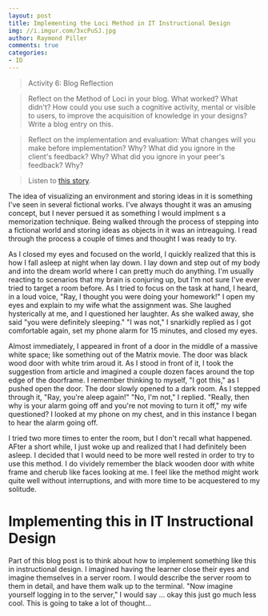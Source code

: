 ```yaml
---
layout: post
title: Implementing the Loci Method in IT Instructional Design
img: //i.imgur.com/3xcPuSJ.jpg
author: Raymond Piller
comments: true
categories:
- ID
---
```


> Activity 6: Blog Reflection

> Reflect on the Method of Loci in your blog.
> What worked?
> What didn't?
> How could you use such a cognitive activity, mental or visible to users, to improve the acquisition of knowledge in your designs?
> Write a blog entry on this. 

> Reflect on the implementation and evaluation: What changes will you make before implementation?
> Why?
> What did you ignore in the client's feedback?
> Why?
> What did you ignore in your peer's feedback?
> Why?

> Listen to [this story](http://www.npr.org/templates/story/story.php?storyId=17570326).

The idea of visualizing an environment and storing ideas in it is something I've seen in several fictional works.
I've always thought it was an amusing concept, but I never persued it as something I would implment s a memorization technique.
Being walked through the process of stepping into a fictional world and storing ideas as objects in it was an intreaguing.
I read through the process a couple of times and thought I was ready to try.

As I closed my eyes and focused on the world, I quickly realized that this is how I fall asleep at night when lay down.
I lay down and step out of my body and into the dream world where I can pretty much do anything.
I'm usually reacting to scenarios that my brain is conjuring up, but I'm not sure I've ever tried to target a room before.
As I tried to focus on the task at hand, I heard, in a loud voice, "Ray, I thought you were doing your homework!"
I open my eyes and explain to my wife what the assignment was.
She laughed hysterically at me, and I questioned her laughter.
As she walked away, she said "you were definitely sleeping."
"I was not," I snarkidly replied as I got comfortable again, set my phone alarm for 15 minutes, and closed my eyes.

Almost immediately, I appeared in front of a door in the middle of a massive white space; like something out of the Matrix movie.
The door was black wood door with white trim aroud it. 
As I stood in front of it, I took the suggestion from article and imagined a couple dozen faces around the top edge of the doorframe.
I remember thinking to myself, "I got this," as I pushed open the door.
The door slowly opened to a dark room.
As I stepped through it, "Ray, you're aleep again!"
"No, I'm not," I replied.
"Really, then why is your alarm going off and you're not moving to turn it off," my wife questioned?
I looked at my phone on my chest, and in this instance I began to hear the alarm going off.

I tried two more times to enter the room, but I don't recall what happened.
AFter a short while, I just woke up and realized that I had definitely been asleep.
I decided that I would need to be more well rested in order to try to use this method.
I do vividely remember the black wooden door with white frame and cherub like faces looking at me.
I feel like the method might work quite well without interruptions, and with more time to be acquestered to my solitude.

# Implementing this in IT Instructional Design

Part of this blog post is to think about how to implement something like this in instructional design.
I imagined having the learner close their eyes and imagine themselves in a server room.
I would describe the server room to them in detail, and have them walk up to the terminal.
"Now imagine yourself logging in to the server," I would say ... okay this just go much less cool.
This is going to take a lot of thought...